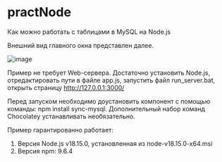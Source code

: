 # practNode
Как можно работать с таблицами в MySQL на Node.js

Внешний вид главного окна представлен далее.

![image](https://github.com/Zombe2203/practNode/assets/55375050/83d50340-0bf1-41c2-a265-705477f212ba)

Пример не требует Web-сервера. Достаточно установить Node.js, отредактировать пути в файле app.js, запустить файл run_server.bat, открыть страницу http://127.0.0.1:3000/

Перед запуском необходимо доустановить компонент с помощью команды: npm install sync-mysql. Дополнительный набор команд Chocolatey устанавливать необязательно.

Пример гарантированно работает:
1) Версия Node.js v18.15.0, установленная из node-v18.15.0-x64.msi
2) Версия npm: 9.6.4

